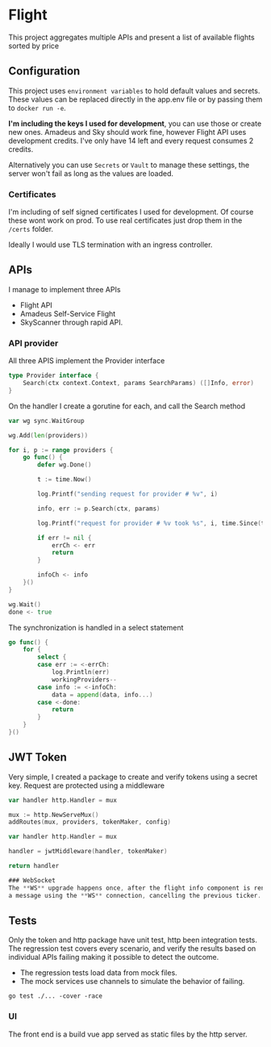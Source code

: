 # Flight

This project aggregates multiple APIs and present a list of available flights sorted by price

## Configuration
This project uses `environment variables` to hold default values and secrets.
These values can be replaced directly in the app.env file or by passing them to `docker run -e`.

**I'm including the keys I used for development**, you can use those or create new ones. 
Amadeus and Sky should work fine, however Flight API uses development credits.
I've only have 14 left and every request consumes 2 credits.

Alternatively you can use `Secrets` or `Vault` to manage these settings, the server won't fail as long as the values are loaded.

### Certificates
I'm including of self signed certificates I used for development. Of course these wont work on prod. To use real certificates just drop them in
the `/certs` folder.

Ideally I would use TLS termination with an ingress controller.

## APIs
I manage to implement three APIs
- Flight API
- Amadeus Self-Service Flight
- SkyScanner through rapid API.

### API provider
All three APIS implement the Provider interface

```go
type Provider interface {
	Search(ctx context.Context, params SearchParams) ([]Info, error)
}
```

On the handler I create a gorutine for each, and call the Search method

```go
var wg sync.WaitGroup

wg.Add(len(providers))

for i, p := range providers {
    go func() {
        defer wg.Done()

        t := time.Now()

        log.Printf("sending request for provider # %v", i)

        info, err := p.Search(ctx, params)

        log.Printf("request for provider # %v took %s", i, time.Since(t))

        if err != nil {
            errCh <- err
            return
        }

        infoCh <- info
    }()
}

wg.Wait()
done <- true
```

The synchronization is handled in a select statement

```go
go func() {
    for {
        select {
        case err := <-errCh:
            log.Println(err)
            workingProviders--
        case info := <-infoCh:
            data = append(data, info...)
        case <-done:
            return
        }
    }
}()
```

## JWT Token
Very simple, I created a package to create and verify tokens using a secret key. Request are protected using a middleware

```go
var handler http.Handler = mux

mux := http.NewServeMux()
addRoutes(mux, providers, tokenMaker, config)

var handler http.Handler = mux

handler = jwtMiddleware(handler, tokenMaker)

return handler

### WebSocket
The **WS** upgrade happens once, after the flight info component is render. The search action sends
a message using the **WS** connection, cancelling the previous ticker.

```
## Tests
Only the token and http package have unit test, http been integration tests. 
The regression test covers every scenario, and verify the results based on individual APIs failing
making it possible to detect the outcome.

- The regression tests load data from mock files.
- The mock services use channels to simulate the behavior of failing.

```
go test ./... -cover -race
```

### UI
The front end is a build vue app served as static files by the http server.

